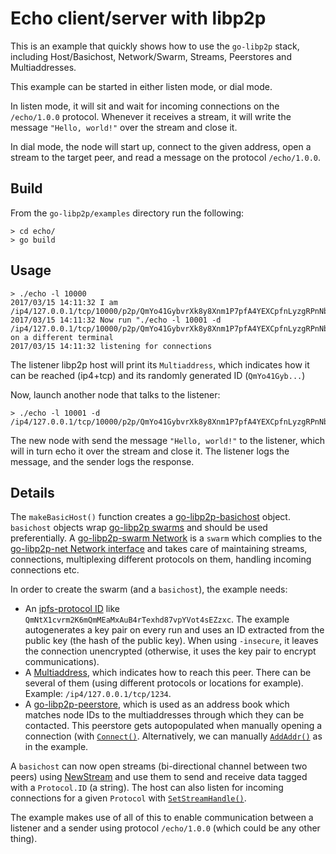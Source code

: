 # Echo client/server with libp2p

This is an example that quickly shows how to use the `go-libp2p` stack, including Host/Basichost, Network/Swarm, Streams, Peerstores and Multiaddresses.

This example can be started in either listen mode, or dial mode.

In listen mode, it will sit and wait for incoming connections on the `/echo/1.0.0` protocol. Whenever it receives a stream, it will write the message `"Hello, world!"` over the stream and close it.

In dial mode, the node will start up, connect to the given address, open a stream to the target peer, and read a message on the protocol `/echo/1.0.0`.

## Build

From the `go-libp2p/examples` directory run the following:

```
> cd echo/
> go build
```

## Usage

```
> ./echo -l 10000
2017/03/15 14:11:32 I am /ip4/127.0.0.1/tcp/10000/p2p/QmYo41GybvrXk8y8Xnm1P7pfA4YEXCpfnLyzgRPnNbG35e
2017/03/15 14:11:32 Now run "./echo -l 10001 -d /ip4/127.0.0.1/tcp/10000/p2p/QmYo41GybvrXk8y8Xnm1P7pfA4YEXCpfnLyzgRPnNbG35e" on a different terminal
2017/03/15 14:11:32 listening for connections
```

The listener libp2p host will print its `Multiaddress`, which indicates how it can be reached (ip4+tcp) and its randomly generated ID (`QmYo41Gyb...`)

Now, launch another node that talks to the listener:

```
> ./echo -l 10001 -d /ip4/127.0.0.1/tcp/10000/p2p/QmYo41GybvrXk8y8Xnm1P7pfA4YEXCpfnLyzgRPnNbG35e
```

The new node with send the message `"Hello, world!"` to the listener, which will in turn echo it over the stream and close it. The listener logs the message, and the sender logs the response.

## Details

The `makeBasicHost()` function creates a [go-libp2p-basichost](https://godoc.org/github.com/MultiverseChronicles/go-libp2p/p2p/host/basic) object. `basichost` objects wrap [go-libp2p swarms](https://godoc.org/github.com/MultiverseChronicles/go-libp2p-swarm#Swarm) and should be used preferentially. A [go-libp2p-swarm Network](https://godoc.org/github.com/MultiverseChronicles/go-libp2p-swarm#Network) is a `swarm` which complies to the [go-libp2p-net Network interface](https://godoc.org/github.com/MultiverseChronicles/go-libp2p-net#Network) and takes care of maintaining streams, connections, multiplexing different protocols on them, handling incoming connections etc.

In order to create the swarm (and a `basichost`), the example needs:

- An [ipfs-protocol ID](https://godoc.org/github.com/MultiverseChronicles/go-libp2p-peer#ID) like `QmNtX1cvrm2K6mQmMEaMxAuB4rTexhd87vpYVot4sEZzxc`. The example autogenerates a key pair on every run and uses an ID extracted from the public key (the hash of the public key). When using `-insecure`, it leaves the connection unencrypted (otherwise, it uses the key pair to encrypt communications).
- A [Multiaddress](https://godoc.org/github.com/multiformats/go-multiaddr), which indicates how to reach this peer. There can be several of them (using different protocols or locations for example). Example: `/ip4/127.0.0.1/tcp/1234`.
- A [go-libp2p-peerstore](https://godoc.org/github.com/MultiverseChronicles/go-libp2p-peerstore), which is used as an address book which matches node IDs to the multiaddresses through which they can be contacted. This peerstore gets autopopulated when manually opening a connection (with [`Connect()`](https://godoc.org/github.com/MultiverseChronicles/go-libp2p/p2p/host/basic#BasicHost.Connect). Alternatively, we can manually [`AddAddr()`](https://godoc.org/github.com/MultiverseChronicles/go-libp2p-peerstore#AddrManager.AddAddr) as in the example.

A `basichost` can now open streams (bi-directional channel between two peers) using [NewStream](https://godoc.org/github.com/MultiverseChronicles/go-libp2p/p2p/host/basic#BasicHost.NewStream) and use them to send and receive data tagged with a `Protocol.ID` (a string). The host can also listen for incoming connections for a given
`Protocol` with [`SetStreamHandle()`](https://godoc.org/github.com/MultiverseChronicles/go-libp2p/p2p/host/basic#BasicHost.SetStreamHandler).

The example makes use of all of this to enable communication between a listener and a sender using protocol `/echo/1.0.0` (which could be any other thing).
